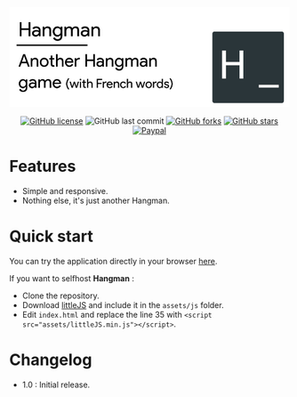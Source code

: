 ![Header](/docs/header.png)

<div align="center">

[![GitHub license](https://img.shields.io/github/license/n-deleforge/hangman?style=for-the-badge)](https://github.com/n-deleforge/hangman/blob/main/LICENCE)
![GitHub last commit](https://img.shields.io/github/last-commit/n-deleforge/hangman?style=for-the-badge)
[![GitHub forks](https://img.shields.io/github/forks/n-deleforge/hangman?style=for-the-badge)](https://github.com/n-deleforge/hangman/network)
[![GitHub stars](https://img.shields.io/github/stars/n-deleforge/hangman?style=for-the-badge)](https://github.com/n-deleforge/hangman/stargazers)
[![Paypal](https://img.shields.io/badge/DONATE-PAYPAL.ME-lightgrey?style=for-the-badge)](https://www.paypal.com/paypalme/nicolasdeleforge)

</div>

# Features 

- Simple and responsive.
- Nothing else, it's just another Hangman.

# Quick start

You can try the application directly in your browser [here](https://nicolas-deleforge.fr/hangman/).  

If you want to selfhost **Hangman** :
- Clone the repository.
- Download [littleJS](https://github.com/n-deleforge/littleJS) and include it in the `assets/js` folder.
- Edit `index.html` and replace the line 35 with `<script src="assets/littleJS.min.js"></script>`.

# Changelog

- 1.0 : Initial release.
